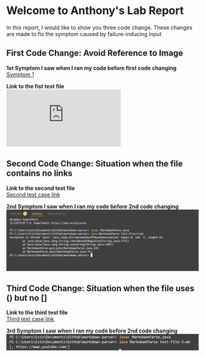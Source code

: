 # Welcome to Anthony's Lab Report

In this report, I would like to show you three code change.
These changes are made to fix the symptom caused by failure-inducing input

## First Code Change: Avoid Reference to Image  

**1st Symptom I saw when I ran my code before first code changing**  
[Symptom 1](Symptom-1.png)  

**Link to the fist test file**  
![First test case link](https://github.com/Ayditore/markdown-parser/blob/main/test-file-4.md)  

## Second Code Change: Situation when the file contains no links  

**Link to the second test file**  
[Second test case link](https://github.com/Ayditore/markdown-parser/blob/main/test-file-2.md)  

**2nd Symptom I saw when I ran my code before 2nd code changing**  
![Symptom 2](Symptom-2.png)  

## Third Code Change: Situation when the file uses () but no []  

**Link to the third test file**  
[Third test case link](https://github.com/Ayditore/markdown-parser/blob/main/test-file-3.md)  

**3rd Symptom I saw when I ran my code before 2nd code changing**  
![Symptom 3](Symptom-3.png)  
